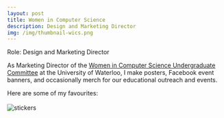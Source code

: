 ```yaml
---
layout: post
title: Women in Computer Science
description: Design and Marketing Director
img: /img/thumbnail-wics.png
---
```


Role: Design and Marketing Director

As Marketing Director of the <a href="http://wics.uwaterloo.ca/">Women in Computer Science Undergraduate Committee</a> at the University of Waterloo, I make posters, Facebook event banners, and occasionally merch for our educational outreach and events.

Here are some of my favourites:
<br/>
<br/>
<img class="full-width" src="{{ site.baseurl }}/img/wics-stickers.png" alt="stickers" title="Women in Computer Science Stickers"/>

<img class="half-width" src="{{ site.baseurl }}/img/portfolio-wics-6.png" alt="" title=""/>
<img class="half-width right" src="{{ site.baseurl }}/img/portfolio-wics-4.jpg" alt="" title=""/>
<img class="full-width" src="{{ site.baseurl }}/img/portfolio-wics-1.png" alt="" title=""/>
<img class="full-width" src="{{ site.baseurl }}/img/portfolio-wics-2.png" alt="" title=""/>
<img class="full-width" src="{{ site.baseurl }}/img/portfolio-wics-3.png" alt="" title=""/>
<img class="full-width" src="{{ site.baseurl }}/img/portfolio-wics-5.png" alt="" title=""/>
<img class="full-width" src="{{ site.baseurl }}/img/portfolio-wics-7.png" alt="" title=""/>

<br/><br/><br/>
